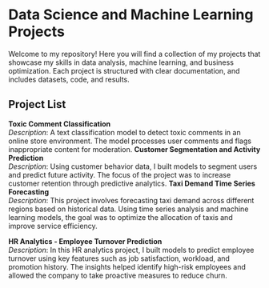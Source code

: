 # Data Science and Machine Learning Projects
Welcome to my repository! Here you will find a collection of my projects that showcase my skills in data analysis, machine learning, and business optimization. Each project is structured with clear documentation, and includes datasets, code, and results.
## Project List
**Toxic Comment Classification**  
   *Description*: A text classification model to detect toxic comments in an online store environment. The model processes user comments and flags inappropriate content for moderation.
**Customer Segmentation and Activity Prediction**  
   *Description*: Using customer behavior data, I built models to segment users and predict future activity. The focus of the project was to increase customer retention through predictive analytics.
**Taxi Demand Time Series Forecasting**  
   *Description*: This project involves forecasting taxi demand across different regions based on historical data. Using time series analysis and machine learning models, the goal was to optimize the allocation of taxis and improve service efficiency.

**HR Analytics - Employee Turnover Prediction**  
   *Description*: In this HR analytics project, I built models to predict employee turnover using key features such as job satisfaction, workload, and promotion history. The insights helped identify high-risk employees and allowed the company to take proactive measures to reduce churn.
